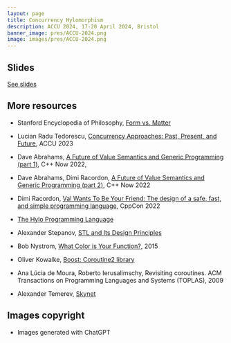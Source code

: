 ```yaml
---
layout: page
title: Concurrency Hylomorphism
description: ACCU 2024, 17-20 April 2024, Bristol
banner_image: pres/ACCU-2024.png
image: images/pres/ACCU-2024.png
---
```


## Slides

[See slides](/content/pres/ACCU2024-ConcurrencyHylomorphism-pres.pdf)

## More resources

- Stanford Encyclopedia of Philosophy, [Form vs. Matter](https://plato.stanford.edu/entries/form-matter/)

- Lucian Radu Tedorescu, [Concurrency Approaches: Past, Present, and Future](https://www.youtube.com/watch?v=uSG240pJGPM), ACCU 2023

- Dave Abrahams, [A Future of Value Semantics and Generic Programming (part 1)](https://www.youtube.com/watch?v=4Ri8bly-dJs), C\++ Now 2022, 
- Dave Abrahams, Dimi Racordon, [A Future of Value Semantics and Generic Programming (part 2)](https://www.youtube.com/watch?v=GsxYnEAZoNI&list=WL), C++ Now 2022
- Dimi Racordon, [Val Wants To Be Your Friend: The design of a safe, fast, and simple programming language](https://www.youtube.com/watch?v=ws-Z8xKbP4w), CppCon 2022
- [The Hylo Programming Language](https://www.hylo-lang.org)
- Alexander Stepanov, [STL and Its Design Principles](https://www.youtube.com/watch?v=COuHLky7E2Q&t=2067s)

- Bob Nystrom, [What Color is Your Function?](http://journal.stuffwithstuff.com/2015/02/01/what-color-is-your-function/), 2015
- Oliver Kowalke, [Boost: Coroutine2 library](https://www.boost.org/doc/libs/1_81_0/libs/coroutine2/doc/html/index.html)
- Ana Lúcia de Moura, Roberto Ierusalimschy, Revisiting coroutines. ACM Transactions on Programming Languages and Systems (TOPLAS), 2009

- Alexander Temerev, [Skynet](https://github.com/atemerev/skynet)

## Images copyright
- Images generated with ChatGPT
